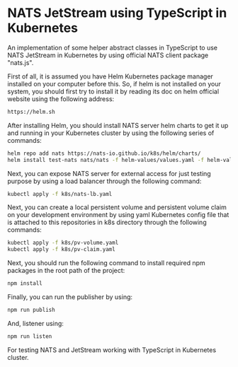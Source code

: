 # NATS JetStream using TypeScript in Kubernetes

An implementation of some helper abstract classes in TypeScript to use NATS JetStream in Kubernetes by using official NATS client package "nats.js".

First of all, it is assumed you have Helm Kubernetes package manager installed on your computer before this. So, if helm is not installed on your system, you should first try to install it by reading its doc on helm official website using the following address:

```bash
https://helm.sh
```

After installing Helm, you should install NATS server helm charts to get it up and running in your Kubernetes cluster by using the following series of commands:

```bash
helm repo add nats https://nats-io.github.io/k8s/helm/charts/
helm install test-nats nats/nats -f helm-values/values.yaml -f helm-values/box-value.yaml
```

Next, you can expose NATS server for external access for just testing purpose by using a load balancer through the following command:

```bash
kubectl apply -f k8s/nats-lb.yaml
```

Next, you can create a local persistent volume and persistent volume claim on your development environment by using yaml Kubernetes config file that is attached to this repositories in k8s directory through the following commands:

```bash
kubectl apply -f k8s/pv-volume.yaml
kubectl apply -f k8s/pv-claim.yaml
```

Next, you should run the following command to install required npm packages in the root path of the project:

```bash
npm install
```

Finally, you can run the publisher by using:

```bash
npm run publish
```

And, listener using:

```bash
npm run listen
```

For testing NATS and JetStream working with TypeScript in Kubernetes cluster.
